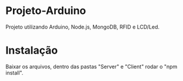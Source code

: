 # Projeto-Arduino
Projeto utilizando Arduino, Node.js, MongoDB, RFID e LCD/Led.

# Instalação
Baixar os arquivos, dentro das pastas "Server" e "Client" rodar o "npm install".
